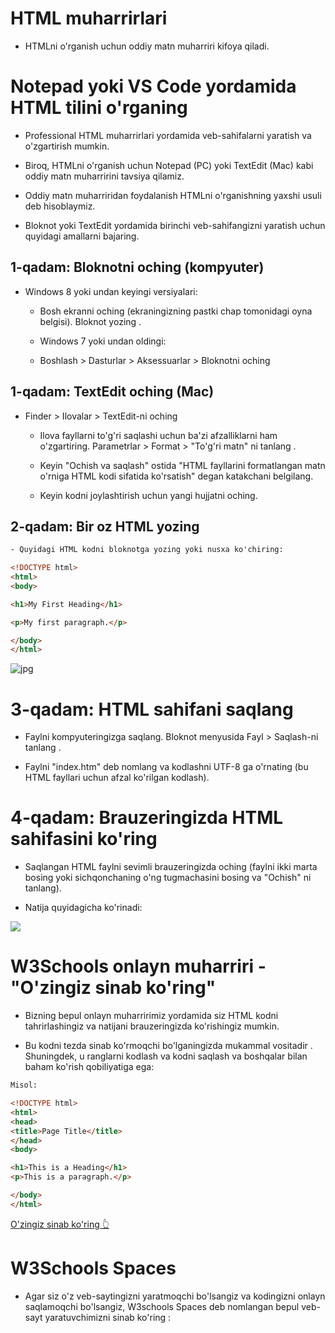 # HTML muharrirlari


 - HTMLni o'rganish uchun oddiy matn muharriri kifoya qiladi.



# Notepad yoki VS Code yordamida HTML tilini o'rganing

- Professional HTML muharrirlari yordamida veb-sahifalarni yaratish va o'zgartirish mumkin.

- Biroq, HTMLni o'rganish uchun Notepad (PC) yoki TextEdit (Mac) kabi oddiy matn muharririni tavsiya qilamiz.

- Oddiy matn muharriridan foydalanish HTMLni o'rganishning yaxshi usuli deb hisoblaymiz.

- Bloknot yoki TextEdit yordamida birinchi veb-sahifangizni yaratish uchun quyidagi amallarni bajaring.


## 1-qadam: Bloknotni oching (kompyuter)

- Windows 8 yoki undan keyingi versiyalari:

     - Bosh ekranni oching (ekraningizning pastki chap tomonidagi oyna belgisi). Bloknot yozing .

     - Windows 7 yoki undan oldingi:

     - Boshlash > Dasturlar > Aksessuarlar > Bloknotni oching

## 1-qadam: TextEdit oching (Mac)


- Finder > Ilovalar > TextEdit-ni oching

    - Ilova fayllarni to'g'ri saqlashi uchun ba'zi afzalliklarni ham o'zgartiring. Parametrlar > Format > "To'g'ri matn" ni tanlang .

    - Keyin "Ochish va saqlash" ostida "HTML fayllarini formatlangan matn o'rniga HTML kodi sifatida ko'rsatish" degan katakchani belgilang.

    - Keyin kodni joylashtirish uchun yangi hujjatni oching.

## 2-qadam: Bir oz HTML yozing

```html 
- Quyidagi HTML kodni bloknotga yozing yoki nusxa ko'chiring:

<!DOCTYPE html>
<html>
<body>

<h1>My First Heading</h1>

<p>My first paragraph.</p>

</body>
</html>
```


<p aligin="center">
    <img src="https://www.w3schools.com/html/img_notepad.png" alt="jpg"/>
</p>    


# 3-qadam: HTML sahifani saqlang


- Faylni kompyuteringizga saqlang. Bloknot menyusida Fayl > Saqlash-ni tanlang .

- Faylni "index.htm" deb nomlang va kodlashni UTF-8 ga o'rnating (bu HTML fayllari uchun afzal ko'rilgan kodlash).


# 4-qadam: Brauzeringizda HTML sahifasini ko'ring


- Saqlangan HTML faylni sevimli brauzeringizda oching (faylni ikki marta bosing yoki sichqonchaning o'ng tugmachasini bosing va "Ochish" ni tanlang).

- Natija quyidagicha ko'rinadi:


<p aligin="center">
    <img src="https://www.w3schools.com/html/img_chrome.png"/>
</p>

# W3Schools onlayn muharriri - "O'zingiz sinab ko'ring"

- Bizning bepul onlayn muharririmiz yordamida siz HTML kodni tahrirlashingiz va natijani brauzeringizda ko'rishingiz mumkin.

- Bu kodni tezda sinab ko'rmoqchi bo'lganingizda mukammal vositadir . Shuningdek, u ranglarni kodlash va kodni saqlash va boshqalar bilan baham ko'rish qobiliyatiga ega:


```html 
Misol: 

<!DOCTYPE html>
<html>
<head>
<title>Page Title</title>
</head>
<body>

<h1>This is a Heading</h1>
<p>This is a paragraph.</p>

</body>
</html>
```

[O'zingiz sinab ko'ring 👆](https://www.w3schools.com/html/tryit.asp?filename=tryhtml_editors)

# W3Schools Spaces

- Agar siz o'z veb-saytingizni yaratmoqchi bo'lsangiz va kodingizni onlayn saqlamoqchi bo'lsangiz, W3schools Spaces deb nomlangan bepul veb-sayt yaratuvchimizni sinab ko'ring :


